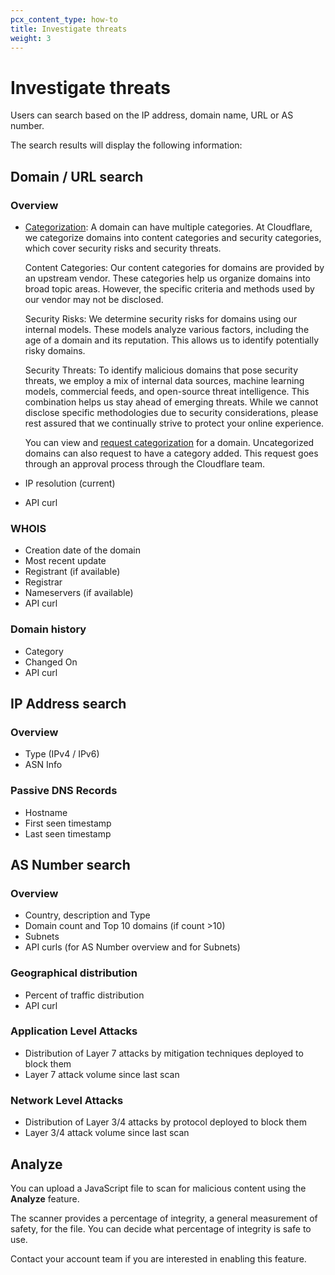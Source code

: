 ```yaml
---
pcx_content_type: how-to
title: Investigate threats
weight: 3
---
```


# Investigate threats

Users can search based on the IP address, domain name, URL or AS number.

The search results will display the following information:

## Domain / URL search

### Overview

+ [Categorization](/cloudflare-one/policies/gateway/domain-categories/): A domain can have multiple categories. At Cloudflare, we categorize domains into content categories and security categories, which cover security risks and security threats.

    Content Categories: Our content categories for domains are provided by an upstream vendor. These categories help us organize domains into broad topic areas. However, the specific criteria and methods used by our vendor may not be disclosed.

    Security Risks: We determine security risks for domains using our internal models. These models analyze various factors, including the age of a domain and its reputation. This allows us to identify potentially risky domains.

    Security Threats: To identify malicious domains that pose security threats, we employ a mix of internal data sources, machine learning models, commercial feeds, and open-source threat intelligence. This combination helps us stay ahead of emerging threats. While we cannot disclose specific methodologies due to security considerations, please rest assured that we continually strive to protect your online experience.

    You can view and [request categorization](/security-center/investigate/change-categorization/) for a domain. Uncategorized domains can also request to have a category added. This request goes through an approval process through the Cloudflare team.

+ IP resolution (current)
+ API curl

### WHOIS

+ Creation date of the domain
+ Most recent update
+ Registrant (if available)
+ Registrar
+ Nameservers (if available)
+ API curl

### Domain history

+ Category
+ Changed On
+ API curl

## IP Address search

### Overview

+ Type (IPv4 / IPv6)
+ ASN Info

### Passive DNS Records

+ Hostname
+ First seen timestamp
+ Last seen timestamp

## AS Number search

### Overview

+ Country, description and Type
+ Domain count and Top 10 domains (if count >10)
+ Subnets
+ API curls (for AS Number overview and for Subnets)

### Geographical distribution

+ Percent of traffic distribution
+ API curl

### Application Level Attacks

+ Distribution of Layer 7 attacks by mitigation techniques deployed to block them
+ Layer 7 attack volume since last scan

### Network Level Attacks

+ Distribution of Layer 3/4 attacks by protocol deployed to block them
+ Layer 3/4 attack volume since last scan

## Analyze

You can upload a JavaScript file to scan for malicious content using the **Analyze** feature.

The scanner provides a percentage of integrity, a general measurement of safety, for the file. You can decide what percentage of integrity is safe to use.

Contact your account team if you are interested in enabling this feature.
